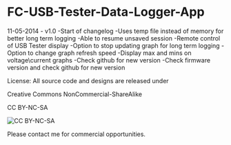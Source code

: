FC-USB-Tester-Data-Logger-App
=============================
11-05-2014 - v1.0
-Start of changelog
-Uses temp file instead of memory for better long term logging
-Able to resume unsaved session
-Remote control of USB Tester display
-Option to stop updating graph for long term logging
-Option to change graph refresh speed
-Display max and mins on voltage\current graphs
-Check github for new version
-Check firmware version and check github for new version






License: All source code and designs are released under 

Creative Commons NonCommercial-ShareAlike 

CC BY-NC-SA

![CC BY-NC-SA](http://i.creativecommons.org/l/by-nc-sa/3.0/88x31.png)

Please contact me for commercial opportunities. 